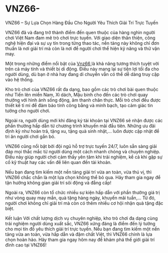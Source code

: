 # VNZ66-
VNZ66 – Sự Lựa Chọn Hàng Đầu Cho Người Yêu Thích Giải Trí Trực Tuyến

VNZ66 đã và đang trở thành điểm đến quen thuộc của hàng nghìn người chơi Việt Nam đam mê trò chơi trực tuyến. Với giao diện thân thiện, công nghệ hiện đại và sự uy tín trong từng thao tác, nền tảng này không chỉ đơn thuần là nơi giải trí mà còn là nơi để người chơi thể hiện kỹ năng và thử vận may.

Một trong những điểm nổi bật của <a href=https://www-vnz66.com> Vnz66 </a>  là khả năng tương thích tuyệt vời trên cả máy tính và thiết bị di động. Điều này mang lại sự tiện lợi tối đa cho người dùng, dù bạn ở nhà hay đang di chuyển vẫn có thể dễ dàng truy cập vào hệ thống.

Kho trò chơi của VNZ66 rất đa dạng, bao gồm các trò chơi bài quen thuộc như Tiến lên miền Nam, Xì dách, Mậu binh cho đến các trò chơi quay thưởng với hình ảnh sống động, âm thanh chân thực. Mỗi trò chơi đều được thiết kế tỉ mỉ để đảm bảo tính công bằng và minh bạch, tạo cảm giác tin tưởng cho người chơi.

Ngoài ra, người dùng mới khi đăng ký tài khoản tại VNZ66 sẽ nhận được các phần thưởng hấp dẫn từ chương trình khuyến mãi đầu tiên. Những ưu đãi định kỳ như hoàn trả, tặng xu, tặng quà sinh nhật,... luôn được cập nhật để tri ân người chơi gắn bó.

VNZ66 cũng nổi bật bởi đội ngũ hỗ trợ trực tuyến 24/7, luôn sẵn sàng giải đáp mọi thắc mắc từ người dùng một cách nhanh chóng và chuyên nghiệp. Điều này giúp người chơi cảm thấy yên tâm khi trải nghiệm, kể cả khi gặp sự cố kỹ thuật hay các vấn đề liên quan đến tài khoản.

Nếu bạn đang tìm kiếm một nền tảng giải trí vừa an toàn, vừa thú vị, thì VNZ66 chắc chắn là một lựa chọn không thể bỏ qua. Hãy tham gia ngay để tận hưởng không gian giải trí sôi động và đẳng cấp!

Ngoài ra, VNZ66 còn tổ chức nhiều sự kiện hấp dẫn với phần thưởng giá trị như vòng quay may mắn, quà tặng hàng ngày, khuyến mãi tuần,... Từ đó, người chơi không chỉ giải trí mà còn có thêm nhiều cơ hội nhận quà tặng đặc biệt.

Kết luận
Với chất lượng dịch vụ chuyên nghiệp, kho trò chơi đa dạng cùng trải nghiệm người dùng xuất sắc, VNZ66 xứng đáng là điểm đến lý tưởng cho mọi tín đồ yêu thích giải trí trực tuyến. Nếu bạn đang tìm kiếm một nền tảng vừa an toàn, vừa hấp dẫn và đậm chất Việt, thì VNZ66 chính là lựa chọn hoàn hảo. Hãy tham gia ngay hôm nay để khám phá thế giới giải trí đỉnh cao tại VNZ66!
